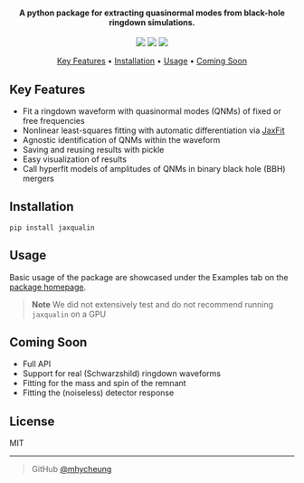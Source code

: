 <h4 align="center"> A python package for extracting quasinormal modes from black-hole ringdown simulations.</h4>

<p align="center">
    <a href="https://badge.fury.io/py/jaxqualin"><img src="https://badge.fury.io/py/jaxqualin.svg"></a>
    <a href="https://github.com/mhycheung/jaxqualin/actions/workflows/pytest.yml"><img src="https://github.com/mhycheung/jaxqualin/actions/workflows/pytest.yml/badge.svg"></a>
    <a href="https://github.com/mhycheung/jaxqualin/blob/main/LICENSE"><img src="https://img.shields.io/badge/license-MIT-blue.svg"></a>
</p>

<p align="center">
  <a href="#key-features">Key Features</a> •
  <a href="#installation">Installation</a> •
  <a href="#usage">Usage</a> •
  <a href="#coming-soon">Coming Soon</a>
</p>

## Key Features

* Fit a ringdown waveform with quasinormal modes (QNMs) of fixed or free frequencies
* Nonlinear least-squares fitting with automatic differentiation via <a href="https://github.com/Dipolar-Quantum-Gases/jaxfit">JaxFit</a>
* Agnostic identification of QNMs within the waveform
* Saving and reusing results with pickle
* Easy visualization of results
* Call hyperfit models of amplitudes of QNMs in binary black hole (BBH) mergers

## Installation

```shell
pip install jaxqualin
```

## Usage

Basic usage of the package are showcased under the Examples tab on the <a href="https://mhycheung.github.io/jaxqualin/">package homepage</a>.

> **Note**
> We did not extensively test and do not recommend running `jaxqualin` on a GPU

## Coming Soon

* Full API
* Support for real (Schwarzshild) ringdown waveforms
* Fitting for the mass and spin of the remnant
* Fitting the (noiseless) detector response 

## License

MIT

---

> GitHub [@mhycheung](https://github.com/mhycheung)